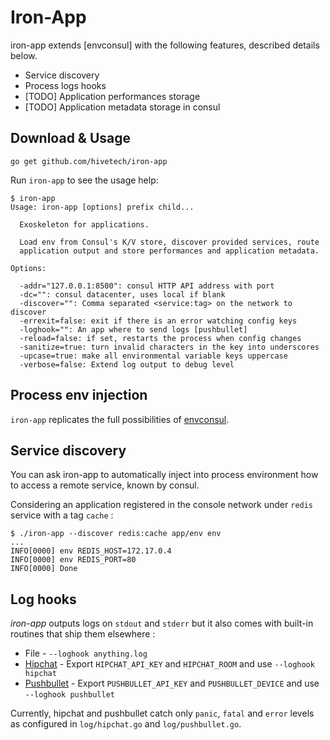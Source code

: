 # Iron-App

iron-app extends [envconsul] with the
following features, described details below.

* Service discovery
* Process logs hooks
* [TODO] Application performances storage
* [TODO] Application metadata storage in consul

## Download & Usage

```
go get github.com/hivetech/iron-app
```

Run `iron-app` to see the usage help:

```
$ iron-app
Usage: iron-app [options] prefix child...

  Exoskeleton for applications.

  Load env from Consul's K/V store, discover provided services, route
  application output and store performances and application metadata.

Options:

  -addr="127.0.0.1:8500": consul HTTP API address with port
  -dc="": consul datacenter, uses local if blank
  -discover="": Comma separated <service:tag> on the network to discover
  -errexit=false: exit if there is an error watching config keys
  -loghook="": An app where to send logs [pushbullet]
  -reload=false: if set, restarts the process when config changes
  -sanitize=true: turn invalid characters in the key into underscores
  -upcase=true: make all environmental variable keys uppercase
  -verbose=false: Extend log output to debug level
```

## Process env injection

`iron-app` replicates the full possibilities of [envconsul][1].

## Service discovery

You can ask iron-app to automatically inject into process environment how to
access a remote service, known by consul.

Considering an application registered in the console network under `redis`
service with a tag `cache` :

```
$ ./iron-app --discover redis:cache app/env env
...
INFO[0000] env REDIS_HOST=172.17.0.4
INFO[0000] env REDIS_PORT=80
INFO[0000] Done
```

## Log hooks

*iron-app* outputs logs on `stdout` and `stderr` but it also comes with
built-in routines that ship them elsewhere :

* File - `--loghook anything.log`
* [Hipchat](http://hipchat.com/) - Export `HIPCHAT_API_KEY` and `HIPCHAT_ROOM` and use `--loghook hipchat`
* [Pushbullet](http://pushbullet.com/) - Export `PUSHBULLET_API_KEY` and `PUSHBULLET_DEVICE` and use `--loghook pushbullet`

Currently, hipchat and pushbullet catch only `panic`, `fatal` and `error`
levels as configured in `log/hipchat.go` and `log/pushbullet.go`.


[1]: https://github.com/hashicorp/envconsul
